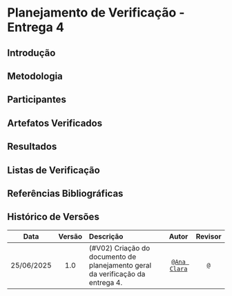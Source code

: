 # Planejamento de Verificação - Entrega 4

## Introdução


## Metodologia


## Participantes


## Artefatos Verificados


## Resultados


## Listas de Verificação


## Referências Bibliográficas


## Histórico de Versões

 Data       | Versão | Descrição                                 | Autor                                      | Revisor                                     |
| :--------: | :----: | :---------------------------------------- | :----------------------------------------: | :----------------------------------------: |
| 25/06/2025 |  1.0   | (#V02) Criação do documento de planejamento geral da verificação da entrega 4.| [`@Ana Clara`](https://github.com/anabborges)   | [`@`](https://github.com/)   |